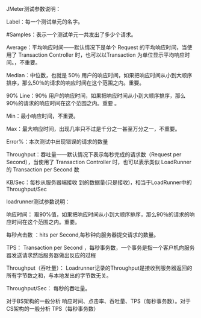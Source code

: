 JMeter测试参数说明：

Label：每一个测试单元的名字。

\#Samples：表示一个测试单元一共发出了多少个请求。

Average：平均响应时间——默认情况下是单个 Request 的平均响应时间，当使用了 Transaction Controller 时，也可以以Transaction 为单位显示平均响应时间。，不重要。

Median：中位数，也就是 50％ 用户的响应时间，如果把响应时间从小到大顺序排序，那么50％的请求的响应时间在这个范围之内。重要。

90% Line：90％ 用户的响应时间，如果把响应时间从小到大顺序排序，那么90％的请求的响应时间在这个范围之内。重要 。

Min：最小响应时间，不重要。

Max：最大响应时间，出现几率只不过是千分之一甚至万分之一，不重要。

Error%：本次测试中出现错误的请求的数量

Throughput：吞吐量——默认情况下表示每秒完成的请求数（Request per Second），当使用了 Transaction Controller 时，也可以表示类似 LoadRunner 的 Transaction per Second 数

KB/Sec：每秒从服务器端接收 到的数据量(只是接收)，相当于LoadRunner中的Throughput/Sec

loadrunner测试参数说明：

响应时间： 取90%值，如果把响应时间从小到大顺序排序，那么90％的请求的响应时间在这个范围之内。重要。

每秒点击数 ：hits per Second,每秒钟向服务器提交请求的数量。

TPS： Transaction per Second ，每秒事务数，一个事务是指一个客户机向服务器发送请求然后服务器做出反应的过程

Throughput（吞吐量）： Loadrunner记录的Throughput是接收到服务器返回的所有字节数之和，与本地发出的字节数无关。

Throughput/Sec： 每秒的吞吐量。

对于BS架构的一般分析 响应时间、点击率、吞吐量、TPS（每秒事务数）。对于CS架构的一般分析 TPS（每秒事务数）